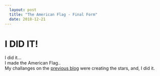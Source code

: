 ```yaml
---
  layout: post
  title: "The American Flag - Final Form"
  date: 2018-12-21
---
```


# I DID IT!  
I did it...  
I made the American Flag..  
My challanges on the [previous blog](/blog/2018/12/14/weekly-blog-reflection-13) were creating the stars, and, I did it.
